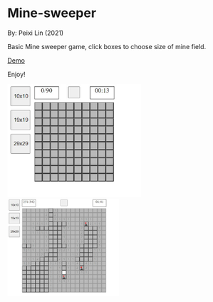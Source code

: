 # Mine-sweeper
By: Peixi Lin (2021)

Basic Mine sweeper game, click boxes to choose size of mine field.

[Demo](https://pxlin-09.github.io/Mine-sweeper/mine%20sweeper.html)

Enjoy!  

<img width = 300 src="https://github.com/pxlin-09/Mine-sweeper/raw/master/Screenshots/screenshot0.jpg">
<img width = 250 src="https://github.com/pxlin-09/Mine-sweeper/raw/master/Screenshots/screenshot1.jpg">


